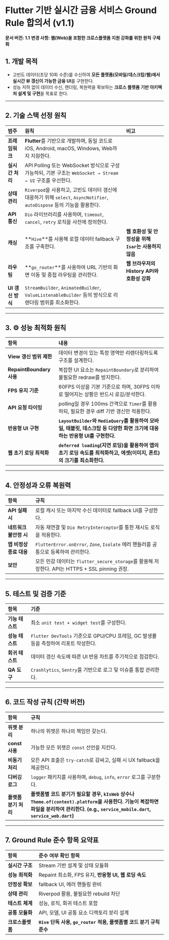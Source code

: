 # Flutter 기반 실시간 금융 서비스 Ground Rule 합의서 (v1.1)

**문서 버전: 1.1**
**변경 사항: 웹(Web)을 포함한 크로스플랫폼 지원 강화를 위한 원칙 구체화**

## 1. 개발 목적

*   고빈도 데이터(초당 10회 수준)를 수신하여 **모든 플랫폼(모바일/데스크탑/웹)에서 실시간 뷰 갱신이 가능한 금융 UI**를 구현한다.
*   성능 저하 없이 데이터 수신, 렌더링, 복원력을 확보하는 **크로스 플랫폼 기반 아키텍처 설계 및 구현**을 목표로 한다.

---

## 2. 기술 스택 선정 원칙

| 범주 | 원칙 | 비고 |
| :--- | :--- | :--- |
| **프레임워크** | **Flutter**를 기반으로 개발하며, 동일 코드로 iOS, Android, macOS, Windows, Web까지 지원한다. | |
| **실시간 처리** | API Polling 또는 WebSocket 방식으로 구성 가능하되, 기본 구조는 `WebSocket → Stream → UI` 구조를 우선한다. | |
| **상태 관리** | `Riverpod`을 사용하고, 고빈도 데이터 갱신에 대응하기 위해 `select`, `AsyncNotifier`, `autoDispose` 등의 기능을 활용한다. | |
| **API 통신** | `Dio` 라이브러리를 사용하며, `timeout`, `cancel`, `retry` 로직을 사전에 정의한다. | |
| **캐싱** | **`Hive`**를 사용해 로컬 데이터 fallback 구조를 구축한다. | **웹 호환성 및 안정성을 위해 `Isar`는 사용하지 않음** |
| **라우팅** | **`go_router`**를 사용하여 URL 기반의 화면 이동 및 중첩 라우팅을 관리한다. | **웹 브라우저의 History API와 호환성 강화** |
| **UI 갱신 방식** | `StreamBuilder`, `AnimatedBuilder`, `ValueListenableBuilder` 등의 방식으로 리렌더링 범위를 최소화한다. | |

---

## 3. ⚙️ 성능 최적화 원칙

| 항목 | 내용 |
| :--- | :--- |
| **View 갱신 범위 제한** | 데이터 변경이 있는 특정 영역만 리렌더링하도록 구조를 설계한다. |
| **RepaintBoundary 사용** | 복잡한 UI 요소는 `RepaintBoundary`로 분리하여 불필요한 redraw를 방지한다. |
| **FPS 유지 기준** | 60FPS 이상을 기본 기준으로 하며, 30FPS 이하로 떨어지는 상황은 반드시 로깅/분석한다. |
| **API 요청 타이밍** | polling일 경우 100ms 간격으로 `Timer`를 활용하되, 필요한 경우 diff 기반 갱신만 적용한다. |
| **반응형 UI 구현** | **`LayoutBuilder`와 `MediaQuery`를 활용하여 모바일, 태블릿, 데스크탑 등 다양한 화면 크기에 대응하는 반응형 UI를 구현한다.** |
| **웹 초기 로딩 최적화** | **`deferred loading`(지연 로딩)을 활용하여 앱의 초기 로딩 속도를 최적화하고, 에셋(이미지, 폰트)의 크기를 최소화한다.** |

---

## 4. 안정성과 오류 복원력

| 항목 | 규칙 |
| :--- | :--- |
| **API 실패 시** | 로컬 캐시 또는 마지막 수신 데이터로 fallback UI를 구성한다. |
| **네트워크 불안정 시** | 자동 재연결 및 `Dio RetryInterceptor`를 통한 재시도 로직을 적용한다. |
| **앱 비정상 종료 대응** | `FlutterError.onError`, `Zone`, `Isolate` 에러 핸들러를 공통으로 등록하여 관리한다. |
| **보안** | 모든 민감 데이터는 `flutter_secure_storage`를 활용해 저장한다. API는 HTTPS + SSL pinning 권장. |

---

## 5. 테스트 및 검증 기준

| 항목 | 기준 |
| :--- | :--- |
| **기능 테스트** | 최소 `unit test + widget test`를 구성한다. |
| **성능 테스트** | `Flutter DevTools` 기준으로 GPU/CPU 프레임, GC 발생률 등을 측정하여 리포트 작성한다. |
| **회귀 테스트** | 데이터 갱신 속도에 따른 UI 반응 차트를 주기적으로 점검한다. |
| **QA 도구** | `Crashlytics`, `Sentry`를 기반으로 로그 및 이슈를 통합 관리한다. |

---

## 6. 코드 작성 규칙 (간략 버전)

| 항목 | 규칙 |
| :--- | :--- |
| **위젯 분리** | 하나의 위젯은 하나의 책임만 갖는다. |
| **const 사용** | 가능한 모든 위젯은 `const` 선언을 지킨다. |
| **비동기 처리** | 모든 API 호출은 `try-catch`로 감싸고, 실패 시 UX fallback을 제공한다. |
| **디버깅 로그** | `logger` 패키지를 사용하며, `debug`, `info`, `error` 로그를 구분한다. |
| **플랫폼 분기 처리** | **플랫폼별 코드 분기가 필요할 경우, `kIsWeb` 상수나 `Theme.of(context).platform`을 사용한다. 기능이 복잡하면 파일을 분리하여 관리한다. (e.g., `service_mobile.dart`, `service_web.dart`)** |

---

## 7. Ground Rule 준수 항목 요약표

| 항목 | 준수 여부 확인 항목 |
| :--- | :--- |
| **실시간 구조** | Stream 기반 설계 및 상태 모듈화 |
| **성능 최적화** | Repaint 최소화, FPS 유지, **반응형 UI, 웹 로딩 속도** |
| **안정성 확보** | fallback UI, 에러 핸들링 완비 |
| **상태 관리** | Riverpod 활용, 불필요한 rebuild 차단 |
| **테스트 체계** | 성능, 로직, 회귀 테스트 포함 |
| **공통 모듈화** | API, 모델, UI 공통 요소 디렉토리 분리 설계 |
| **크로스플랫폼** | **`Hive` 단독 사용, `go_router` 적용, 플랫폼별 코드 분기 규칙 준수** |
